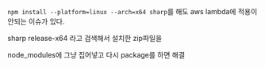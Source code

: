 `npm install --platform=linux --arch=x64 sharp`를 해도 aws lambda에 적용이 안되는 이슈가 있다.

sharp release-x64 라고 검색해서 설치한 zip파일을

node_modules에 그냥 집어넣고 다시 package를 하면 해결